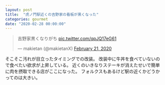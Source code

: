 ```yaml
---
layout: post
title:  "虎ノ門駅近くの吉野家の看板が黒くなった"
categories: gourmet
date: "2020-02-28 00:00:00"
---
```


<blockquote class="twitter-tweet tw-align-center"><p lang="ja" dir="ltr">吉野家黒くなりがち <a href="https://t.co/qpJQ17eG61">pic.twitter.com/qpJQ17eG61</a></p>&mdash; makietan (@makietanX) <a href="https://twitter.com/makietanX/status/1230763996485021697?ref_src=twsrc%5Etfw">February 21, 2020</a></blockquote> <script async src="https://platform.twitter.com/widgets.js" charset="utf-8"></script>

そこそこ汚れが目立ったタイミングでの改装。
改装中に牛丼を食べていないので食べたい欲求が上昇している。
近くのいきなりステーキが消えたせいで簡単に肉を摂取できる店がここになった。
フォルクスもあるけど駅の近くかどうかってのは大きい。

